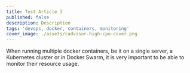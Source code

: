 ```yaml
---
title: Test Article 3
published: false
description: Description
tags: 'devops, docker, containers, monitoring'
cover_image: ./assets/cadvisor-high-cpu-cover.png
---
```


When running multiple docker containers, be it on a single server, a Kubernetes cluster or in Docker Swarm, it is very important to be able to monitor their resource usage.
